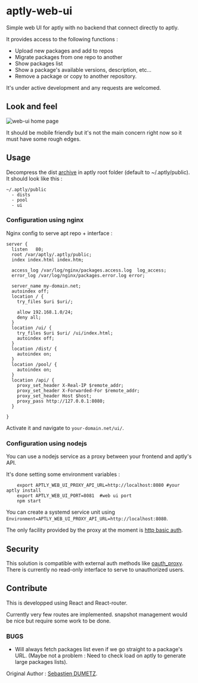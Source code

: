 # aptly-web-ui
Simple web UI for aptly with no backend that connect directly to aptly.

It provides access to the following functions :
- Upload new packages and add to repos
- Migrate packages from one repo to another
- Show packages list
- Show a package's available versions, description, etc...
- Remove a package or copy to another repository.

It's under active development and any requests are welcomed.

## Look and feel

![web-ui home page](https://cloud.githubusercontent.com/assets/445200/20797691/33077d76-b7dc-11e6-8cdf-7f818c4eff70.png)

It should be mobile friendly but it's not the main concern right now so it must have some rough edges.

## Usage

Decompress the dist [archive](https://github.com/sdumetz/aptly-web-ui/blob/gh-pages/aptly-web-ui.tar.gz) in aptly root folder (default to ~/.aptly/public). It should look like this :

    ~/.aptly/public
      - dists
      - pool
      - ui

### Configuration using nginx

Nginx config to serve apt repo + interface :
```
server {
  listen   80;
  root /var/aptly/.aptly/public;
  index index.html index.htm;

  access_log /var/log/nginx/packages.access.log  log_access;
  error_log /var/log/nginx/packages.error.log error;

  server_name my-domain.net;
  autoindex off;
  location / {
    try_files $uri $uri/;

    allow 192.168.1.0/24;
    deny all;
  }
  location /ui/ {
    try_files $uri $uri/ /ui/index.html;
    autoindex off;
  }
  location /dist/ {
    autoindex on;
  }
  location /pool/ {
    autoindex on;
  }
  location /api/ {
    proxy_set_header X-Real-IP $remote_addr;
    proxy_set_header X-Forwarded-For $remote_addr;
    proxy_set_header Host $host;
    proxy_pass http://127.0.0.1:8080;
  }

}
```

Activate it and navigate to `your-domain.net/ui/`.

### Configuration using nodejs

You can use a nodejs service as a proxy between your frontend and aptly's API.

It's done setting some environment variables :

```
    export APTLY_WEB_UI_PROXY_API_URL=http://localhost:8080 #your aptly install
    export APTLY_WEB_UI_PORT=8081  #web ui port
    npm start
```

You can create a systemd service unit using `Environment=APTLY_WEB_UI_PROXY_API_URL=http://localhost:8080`.

The only facility provided by the proxy at the moment is [http basic auth](https://github.com/sdumetz/aptly-web-ui/commit/3a20f4fdde47edbf4cb57889f4b8c89b23b39440).

## Security

This solution is compatible with external auth methods like [oauth_proxy](https://github.com/bitly/oauth2_proxy). There is currently no read-only interface to serve to unauthorized users.

## Contribute

This is developped using React and React-router.

Currently very few routes are implemented. snapshot management would be nice but require some work to be done.


### BUGS

- Will always fetch packages list even if we go straight to a package's URL. (Maybe not a problem : Need to check load on aptly to generate large packages lists).


Original Author : [Sebastien DUMETZ](https://sdumetz.github.io).

